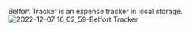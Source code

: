 Belfort Tracker is an expense tracker in local storage.
![2022-12-07 16_02_59-Belfort Tracker](https://user-images.githubusercontent.com/77449139/206186337-7a4aefc2-da46-4d10-9b01-f3cadbc353ee.png)
